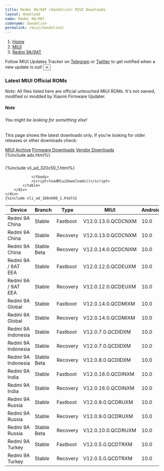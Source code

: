 ```yaml
---
title: Redmi 9A/9AT (dandelion) MIUI Downloads
layout: download
name: Redmi 9A/9AT
codename: dandelion
permalink: /miui/dandelion/
---
```

<nav aria-label="breadcrumb">
    <ol class="breadcrumb">
        <li class="breadcrumb-item"><a href="/">Home</a></li>
        <li class="breadcrumb-item"><a href="/miui/">MIUI</a></li>
        <li class="breadcrumb-item active" aria-current="page"><a href="/miui/dandelion/">Redmi 9A/9AT</a></li>
    </ol>
</nav>
<div class="alert alert-primary alert-dismissible fade show" role="alert">
    Follow MIUI Updates Tracker on <a href="https://t.me/MIUIUpdatesTracker" class="alert-link">Telegram</a>
     or <a href="https://twitter.com/MiFwUpdater" class="alert-link">Twitter</a> to get notified when a new update is out!
    <button type="button" class="close" data-dismiss="alert" aria-label="Close">
        <span aria-hidden="true">&times;</span>
    </button>
</div>

### Latest MIUI Official ROMs
*Note*: All files listed here are official untouched MIUI ROMs. It's not owned, modified or modded by Xiaomi Firmware Updater.
<div class="card">
  <div class="card-body">
    <h5 class="card-title">Note</h5>
    <h6 class="card-subtitle mb-2 text-muted">You might be looking for something else!</h6>
    <p class="card-text">This page shows the latest downloads only.
     If you're looking for older releases or other downloads check:</p>
    <a href="/archive/miui/dandelion/" class="card-link">MIUI Archive</a>
    <a href="/firmware/dandelion/" class="card-link">Firmware Downloads</a>
    <a href="/vendor/dandelion/" class="card-link">Vendor Downloads</a>
  </div>
</div>
{%include ads.html%}
<div class="row justify-content-center">
    <div class="col-10">
        <div class="table-responsive-md" style="margin-top: 25px;">
            {%include vli_ad_320x50_1.html%}
            <table id="miui" class="display dt-responsive nowrap compact table table-striped table-hover table-sm">
                <thead class="thead-dark">
                    <tr>
                        <th data-ref="device">Device</th>
                        <th data-ref="branch">Branch</th>
                        <th data-ref="type">Type</th>
                        <th data-ref="miui">MIUI</th>
                        <th data-ref="android">Android</th>
                        <th data-ref="size">Size</th>
                        <th data-ref="size">Date</th>
                        <th data-ref="link">Link</th>
                    </tr>
                </thead>
                <tbody>
                <tr><td>Redmi 9A China</td><td>Stable</td><td>Fastboot</td><td>V12.0.13.0.QCDCNXM</td><td>10.0</td><td>3.0 GB</td><td>2021-05-01</td><td><a href="/miui/dandelion/stable/V12.0.13.0.QCDCNXM/">Download</a></td></tr>
<tr><td>Redmi 9A China</td><td>Stable</td><td>Recovery</td><td>V12.0.13.0.QCDCNXM</td><td>10.0</td><td>2.0 GB</td><td>2021-05-07</td><td><a href="/miui/dandelion/stable/V12.0.13.0.QCDCNXM/">Download</a></td></tr>
<tr><td>Redmi 9A China</td><td>Stable Beta</td><td>Recovery</td><td>V12.0.14.0.QCDCNXM</td><td>10.0</td><td>2.0 GB</td><td>2021-06-06</td><td><a href="/miui/dandelion/stable beta/V12.0.14.0.QCDCNXM/">Download</a></td></tr>
<tr><td>Redmi 9A / 9AT EEA</td><td>Stable</td><td>Fastboot</td><td>V12.0.12.0.QCDEUXM</td><td>10.0</td><td>4.2 GB</td><td>2021-04-19</td><td><a href="/miui/dandelion/stable/V12.0.12.0.QCDEUXM/">Download</a></td></tr>
<tr><td>Redmi 9A / 9AT EEA</td><td>Stable</td><td>Recovery</td><td>V12.0.12.0.QCDEUXM</td><td>10.0</td><td>1.8 GB</td><td>2021-04-25</td><td><a href="/miui/dandelion/stable/V12.0.12.0.QCDEUXM/">Download</a></td></tr>
<tr><td>Redmi 9A Global</td><td>Stable</td><td>Fastboot</td><td>V12.0.14.0.QCDMIXM</td><td>10.0</td><td>4.2 GB</td><td>2021-06-04</td><td><a href="/miui/dandelion/stable/V12.0.14.0.QCDMIXM/">Download</a></td></tr>
<tr><td>Redmi 9A Global</td><td>Stable</td><td>Recovery</td><td>V12.0.14.0.QCDMIXM</td><td>10.0</td><td>1.7 GB</td><td>2021-06-08</td><td><a href="/miui/dandelion/stable/V12.0.14.0.QCDMIXM/">Download</a></td></tr>
<tr><td>Redmi 9A Indonesia</td><td>Stable</td><td>Fastboot</td><td>V12.0.7.0.QCDIDXM</td><td>10.0</td><td>3.6 GB</td><td>2021-04-19</td><td><a href="/miui/dandelion/stable/V12.0.7.0.QCDIDXM/">Download</a></td></tr>
<tr><td>Redmi 9A Indonesia</td><td>Stable</td><td>Recovery</td><td>V12.0.7.0.QCDIDXM</td><td>10.0</td><td>1.8 GB</td><td>2021-04-25</td><td><a href="/miui/dandelion/stable/V12.0.7.0.QCDIDXM/">Download</a></td></tr>
<tr><td>Redmi 9A Indonesia</td><td>Stable Beta</td><td>Recovery</td><td>V12.0.8.0.QCDIDXM</td><td>10.0</td><td>1.8 GB</td><td>2021-06-07</td><td><a href="/miui/dandelion/stable beta/V12.0.8.0.QCDIDXM/">Download</a></td></tr>
<tr><td>Redmi 9A India</td><td>Stable</td><td>Fastboot</td><td>V12.0.16.0.QCDINXM</td><td>10.0</td><td>2.4 GB</td><td>2021-05-24</td><td><a href="/miui/dandelion/stable/V12.0.16.0.QCDINXM/">Download</a></td></tr>
<tr><td>Redmi 9A India</td><td>Stable</td><td>Recovery</td><td>V12.0.16.0.QCDINXM</td><td>10.0</td><td>1.7 GB</td><td>2021-05-28</td><td><a href="/miui/dandelion/stable/V12.0.16.0.QCDINXM/">Download</a></td></tr>
<tr><td>Redmi 9A Russia</td><td>Stable</td><td>Fastboot</td><td>V12.0.9.0.QCDRUXM</td><td>10.0</td><td>3.6 GB</td><td>2021-04-19</td><td><a href="/miui/dandelion/stable/V12.0.9.0.QCDRUXM/">Download</a></td></tr>
<tr><td>Redmi 9A Russia</td><td>Stable</td><td>Recovery</td><td>V12.0.9.0.QCDRUXM</td><td>10.0</td><td>1.8 GB</td><td>2021-04-25</td><td><a href="/miui/dandelion/stable/V12.0.9.0.QCDRUXM/">Download</a></td></tr>
<tr><td>Redmi 9A Russia</td><td>Stable Beta</td><td>Recovery</td><td>V12.0.10.0.QCDRUXM</td><td>10.0</td><td>1.8 GB</td><td>2021-06-07</td><td><a href="/miui/dandelion/stable beta/V12.0.10.0.QCDRUXM/">Download</a></td></tr>
<tr><td>Redmi 9A Turkey</td><td>Stable</td><td>Fastboot</td><td>V12.0.5.0.QCDTRXM</td><td>10.0</td><td>3.2 GB</td><td>2021-05-08</td><td><a href="/miui/dandelion/stable/V12.0.5.0.QCDTRXM/">Download</a></td></tr>
<tr><td>Redmi 9A Turkey</td><td>Stable</td><td>Recovery</td><td>V12.0.5.0.QCDTRXM</td><td>10.0</td><td>1.8 GB</td><td>2021-05-24</td><td><a href="/miui/dandelion/stable/V12.0.5.0.QCDTRXM/">Download</a></td></tr>

                </tbody>
                <script>loadMiuiDownloads()</script>
            </table>
        </div>
    </div>
    {%include vli_ad_160x600_1.html%}
</div>

